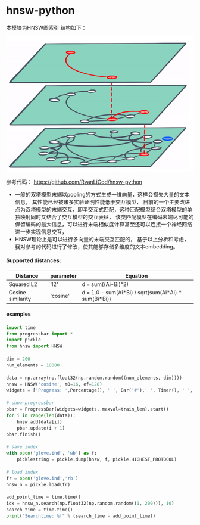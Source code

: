 # hnsw-python

本模块为HNSW图索引
结构如下：

![img.png](img.png)


参考代码：
https://github.com/RyanLiGod/hnsw-python

* 一般的双塔模型末端以pooling的方式生成一维向量，这样会损失大量的文本信息， 其性能已经被诸多实验证明性能低于交互模型，
目前的一个主要改进点为双塔模型的末端交互，即半交互式匹配，这种匹配模型结合双塔模型的单独映射同时又结合了交互模型的交互表征，
该类匹配模型在编码末端尽可能的保留编码的最大信息，可以进行末端相似度计算甚至还可以连接一个神经网络进一步实现信息交互，
* HNSW理论上是可以进行多向量的末端交互匹配的， 基于以上分析和考虑，我对参考的代码进行了修改，使其能够存储多维度的文本embedding。

#### Supported distances:

| Distance          | parameter | Equation                                                |
| ----------------- | --------- | ------------------------------------------------------- |
| Squared L2        | 'l2'      | d = sum((Ai-Bi)^2)                                      |
| Cosine similarity | 'cosine'  | d = 1.0 - sum(Ai\*Bi) / sqrt(sum(Ai\*Ai) \* sum(Bi*Bi)) |

#### examples

```python
import time
from progressbar import *
import pickle
from hnsw import HNSW

dim = 200
num_elements = 10000

data = np.array(np.float32(np.random.random((num_elements, dim))))
hnsw = HNSW('cosine', m0=16, ef=128)
widgets = ['Progress: ',Percentage(), ' ', Bar('#'),' ', Timer(), ' ', ETA()]

# show progressbar
pbar = ProgressBar(widgets=widgets, maxval=train_len).start()
for i in range(len(data)):
    hnsw.add(data[i])
    pbar.update(i + 1)
pbar.finish()

# save index
with open('glove.ind', 'wb') as f:
    picklestring = pickle.dump(hnsw, f, pickle.HIGHEST_PROTOCOL)

# load index
fr = open('glove.ind','rb')
hnsw_n = pickle.load(fr)

add_point_time = time.time()
idx = hnsw_n.search(np.float32(np.random.random((1, 200))), 10)
search_time = time.time()
print("Searchtime: %f" % (search_time - add_point_time))
```

